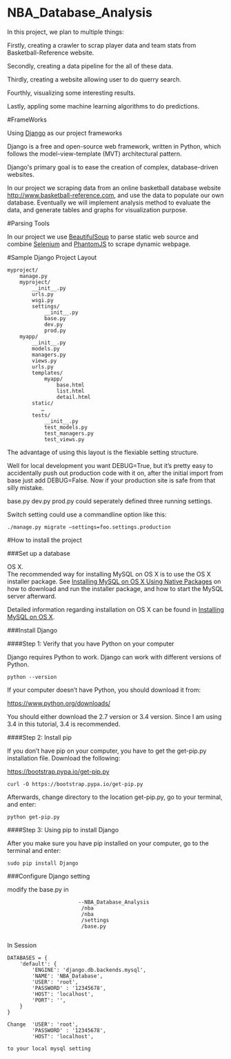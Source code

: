 # NBA_Database_Analysis

In this project, we plan to multiple things:

Firstly, creating a crawler to scrap player data and team stats from Basketball-Reference website.

Secondly, creating a data pipeline for the all of these data.

Thirdly, creating a website allowing user to do querry search.

Fourthly, visualizing some interesting results.

Lastly, appling some machine learning algorithms to do predictions.

#FrameWorks

Using [Django](https://www.djangoproject.com) as our project frameworks

Django is a free and open-source web framework, written in Python, which follows the model-view-template (MVT) architectural pattern.

Django's primary goal is to ease the creation of complex, database-driven websites.

In our project we scraping data from an online basketball database website http://www.basketball-reference.com, and use the data to populate our own database. Eventually we will implement analysis method to evaluate the data, and generate tables and graphs for visualization purpose. 

#Parsing Tools

In our project we use [BeautifulSoup](https://www.crummy.com/software/BeautifulSoup) to parse static web source and combine [Selenium](http://www.seleniumhq.org) and [PhantomJS](http://phantomjs.org) to scrape dynamic webpage. 

#Sample Django Project Layout


```
myproject/
    manage.py
    myproject/
        __init__.py
        urls.py
        wsgi.py
        settings/
            __init__.py
            base.py
            dev.py
            prod.py
    myapp/
        __init__.py
        models.py
        managers.py
        views.py
        urls.py
        templates/
            myapp/
                base.html
                list.html
                detail.html
        static/
           …
        tests/
            __init__.py
            test_models.py
            test_managers.py
            test_views.py

```
The advantage of using this layout is the flexiable setting structure.

Well for local development you want DEBUG=True, but it’s pretty easy to accidentally push out production code with it on, after the initial import from base just add DEBUG=False. Now if your production site is safe from that silly mistake.

base.py dev.py prod.py could seperately defined three running settings. 

Switch setting could use a commandline option like this:

`./manage.py migrate —settings=foo.settings.production`

#How to install the project

###Set up a database


OS X.  
The recommended way for installing MySQL on OS X is to use the OS X installer package. See [Installing MySQL on OS X Using Native Packages](http://dev.mysql.com/doc/refman/5.7/en/osx-installation-pkg.html) on how to download and run the installer package, and how to start the MySQL server afterward. 

Detailed information regarding installation on OS X can be found in [Installing MySQL on OS X](http://dev.mysql.com/doc/refman/5.7/en/osx-installation.html).


###Install Django


####Step 1: Verify that you have Python on your computer

Django requires Python to work.  Django can work with different versions of Python.

`python --version`

If your computer doesn’t have Python, you should download it from:

https://www.python.org/downloads/

You should either download the 2.7 version or 3.4 version. Since I am using 3.4 in this tutorial, 3.4 is recommended.


####Step 2: Install pip

If you don’t have pip on your computer, you have to get the get-pip.py installation file. Download the following:

https://bootstrap.pypa.io/get-pip.py

`curl -O https://bootstrap.pypa.io/get-pip.py`

Afterwards, change directory to the location get-pip.py, go to your terminal, and enter:

`python get-pip.py`


####Step 3: Using pip to install Django

After you make sure you have pip installed on your computer, go to the terminal and enter:

`sudo pip install Django`


###Configure Django setting

modify the base.py in
```
 					   --NBA_Database_Analysis
						/nba
						/nba
						/settings
						/base.py


```
In Session 

```
DATABASES = {
    'default': {
        'ENGINE': 'django.db.backends.mysql',
        'NAME': 'NBA_Database',
        'USER': 'root',
        'PASSWORD' : '12345678',
        'HOST': 'localhost',
        'PORT': '',
    }
}

Change  'USER': 'root',
        'PASSWORD' : '12345678',
        'HOST': 'localhost',

to your local mysql setting
```




